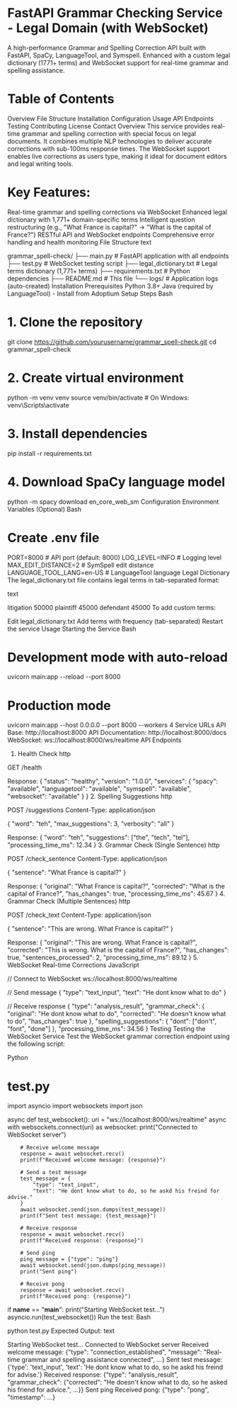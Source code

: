 # FastAPI Grammar Checking Service - Legal Domain (with WebSocket)
A high-performance Grammar and Spelling Correction API built with FastAPI, SpaCy, LanguageTool, and Symspell.
Enhanced with a custom legal dictionary (1771+ terms) and WebSocket support for real-time grammar and spelling assistance.

# Table of Contents
Overview
File Structure
Installation
Configuration
Usage
API Endpoints
Testing
Contributing
License
Contact
Overview
This service provides real-time grammar and spelling correction with special focus on legal documents. It combines multiple NLP technologies to deliver accurate corrections with sub-100ms response times. The WebSocket support enables live corrections as users type, making it ideal for document editors and legal writing tools.

# Key Features:

Real-time grammar and spelling corrections via WebSocket
Enhanced legal dictionary with 1,771+ domain-specific terms
Intelligent question restructuring (e.g., "What France is capital?" → "What is the capital of France?")
RESTful API and WebSocket endpoints
Comprehensive error handling and health monitoring
File Structure
text

grammar_spell-check/
├── main.py                 # FastAPI application with all endpoints
├── test.py                 # WebSocket testing script
├── legal_dictionary.txt    # Legal terms dictionary (1,771+ terms)
├── requirements.txt        # Python dependencies
├── README.md              # This file
└── logs/                  # Application logs (auto-created)
Installation
Prerequisites
Python 3.8+
Java (required by LanguageTool) - Install from Adoptium
Setup Steps
Bash

# 1. Clone the repository
git clone https://github.com/yourusername/grammar_spell-check.git
cd grammar_spell-check

# 2. Create virtual environment
python -m venv venv
source venv/bin/activate   # On Windows: venv\Scripts\activate

# 3. Install dependencies
pip install -r requirements.txt

# 4. Download SpaCy language model
python -m spacy download en_core_web_sm
Configuration
Environment Variables (Optional)
Bash

# Create .env file
PORT=8000                    # API port (default: 8000)
LOG_LEVEL=INFO              # Logging level
MAX_EDIT_DISTANCE=2         # SymSpell edit distance
LANGUAGE_TOOL_LANG=en-US    # LanguageTool language
Legal Dictionary
The legal_dictionary.txt file contains legal terms in tab-separated format:

text

litigation	50000
plaintiff	45000
defendant	45000
To add custom terms:

Edit legal_dictionary.txt
Add terms with frequency (tab-separated)
Restart the service
Usage
Starting the Service
Bash

# Development mode with auto-reload
uvicorn main:app --reload --port 8000

# Production mode
uvicorn main:app --host 0.0.0.0 --port 8000 --workers 4
Service URLs
API Base: http://localhost:8000
API Documentation: http://localhost:8000/docs
WebSocket: ws://localhost:8000/ws/realtime
API Endpoints
1. Health Check
http

GET /health

Response:
{
    "status": "healthy",
    "version": "1.0.0",
    "services": {
        "spacy": "available",
        "languagetool": "available",
        "symspell": "available",
        "websocket": "available"
    }
}
2. Spelling Suggestions
http

POST /suggestions
Content-Type: application/json

{
    "word": "teh",
    "max_suggestions": 3,
    "verbosity": "all"
}

Response:
{
    "word": "teh",
    "suggestions": ["the", "tech", "tel"],
    "processing_time_ms": 12.34
}
3. Grammar Check (Single Sentence)
http

POST /check_sentence
Content-Type: application/json

{
    "sentence": "What France is capital?"
}

Response:
{
    "original": "What France is capital?",
    "corrected": "What is the capital of France?",
    "has_changes": true,
    "processing_time_ms": 45.67
}
4. Grammar Check (Multiple Sentences)
http

POST /check_text
Content-Type: application/json

{
    "sentence": "This are wrong. What France is capital?"
}

Response:
{
    "original": "This are wrong. What France is capital?",
    "corrected": "This is wrong. What is the capital of France?",
    "has_changes": true,
    "sentences_processed": 2,
    "processing_time_ms": 89.12
}
5. WebSocket Real-time Corrections
JavaScript

// Connect to WebSocket
ws://localhost:8000/ws/realtime

// Send message
{
    "type": "text_input",
    "text": "He dont know what to do"
}

// Receive response
{
    "type": "analysis_result",
    "grammar_check": {
        "original": "He dont know what to do",
        "corrected": "He doesn't know what to do",
        "has_changes": true
    },
    "spelling_suggestions": {
        "dont": ["don't", "font", "done"]
    },
    "processing_time_ms": 34.56
}
Testing
Testing the WebSocket Service
Test the WebSocket grammar correction endpoint using the following script:

Python

# test.py
import asyncio
import websockets
import json

async def test_websocket():
    uri = "ws://localhost:8000/ws/realtime"
    async with websockets.connect(uri) as websocket:
        print("Connected to WebSocket server")

        # Receive welcome message
        response = await websocket.recv()
        print(f"Received welcome message: {response}")

        # Send a test message
        test_message = {
            "type": "text_input",
            "text": "He dont know what to do, so he askd his freind for advise."
        }
        await websocket.send(json.dumps(test_message))
        print(f"Sent test message: {test_message}")

        # Receive response
        response = await websocket.recv()
        print(f"Received response: {response}")

        # Send ping
        ping_message = {"type": "ping"}
        await websocket.send(json.dumps(ping_message))
        print("Sent ping")

        # Receive pong
        response = await websocket.recv()
        print(f"Received pong: {response}")

if __name__ == "__main__":
    print("Starting WebSocket test...")
    asyncio.run(test_websocket())
Run the test:
Bash

python test.py
Expected Output:
text

Starting WebSocket test...
Connected to WebSocket server
Received welcome message: {"type": "connection_established", "message": "Real-time grammar and spelling assistance connected", ...}
Sent test message: {'type': 'text_input', 'text': 'He dont know what to do, so he askd his freind for advise.'}
Received response: {"type": "analysis_result", "grammar_check": {"corrected": "He doesn't know what to do, so he asked his friend for advice.", ...}}
Sent ping
Received pong: {"type": "pong", "timestamp": ...}

